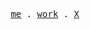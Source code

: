 <p align="center">
  <samp>
    <a target="_blank" href="https://eihabkhan.com">me</a> .
    <a target="_blank" href="https://eihabkhan.com/work">work</a> .
    <a target="_blank" href="https://twitter.com/itseihab">X</a>
  </samp>
</p>
